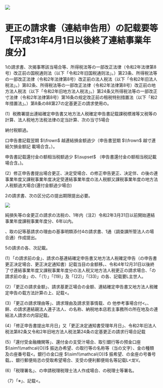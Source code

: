 ![](https://www.nta.go.jp/tmp/27791e50-ce8b-437d-b3f3-d9336ec2ae5d/images/5e7214e6ea639ffcc049c7f0b0ef1eb4db0840846f54392a51789133046b2905.jpg)

# 更正の請求書（連結申告用）の記载要等【平成31年4月1日以後終了連結事業年度分】

1の請求書、次揭事寒該当場合等、所得税法等の一部改正法律（令和2年法律第8号）改正前の国税通则法（以下「令和2年旧国税通则法」。）第23条、所得税法等の一部改正法律（令和2年法律第8号）改正前の法人税法（以下「令和2年旧法人税法」。）第82条、所得税法等の一部改正法律（令和2年法律第8号）改正前の地方法人税法（以下「令和2年旧地方法人税法」。）第24条又所得税法等の一部改正寸法律（令和2年法律第8号）第16条の规定改正前の租税特别措置法（以下「和2年措置法」。）第8条の88第27の定基更正の請求使用の。

(1）税務署提出連結確定申告書又地方法人税確定申告書記载課税標潍等又税等の計算、法人税地方法税法律の定当計算、次の当寸5場合

納付税额過。

口申告書記载翌期 $\\frown$ 越連結損金额過少（申告書翌期 $\\frown$ 越寸連結欠損金额記 載場合含。）。

申告書記载還付金の额相当税额過少 $\\supset$ （申告書還付金の额相当税記載 場合含。)。

(2）修正申告書提出場合更正、决定受場合、の修正申告更正、决定伴、の後の連事業年度又課税事業年度决定受連結事業年度の法人税额又課税事業年度の地方法人税额過大場合(還付金额過少場合)

2の請求書、次の区分応の提出期限提出必要。

![](https://www.nta.go.jp/tmp/27791e50-ce8b-437d-b3f3-d9336ec2ae5d/images/1331d83e0e78680909d897bb9bf657b04596b77d874738537702510d00bb288a.jpg)

純損失等の金更正の請求の法税の、1年内（注2）令和2年3月31日以前開始連結事業年度課税事業年度分、6年以内。

、取の記等基請求の理由の基事明類添付4の請求書、1通（調查課所管法人の場合通）作成提出。

5の請求の各、次記載。

(1）「の請求前の金」、請求の基連結確定申告書又地方法人税確定申告（の申告書更正决定場合、更正决定通知書）記载当目の金额移。、令和4年12月31日以後終了寸連結事業年度又課税事業年度分の法人税又地方法人税更正の請求場合、「の請求前の金」の、「（1）」「(19)」及「(22)」「(33)」の各、記载要L主世人。

(2）「更正の請求金额」、請求基更正場合の金额、連結確定申告書又地方法人税確定申告の载方法計算の上、記载<。

(3）「更正の請求理由等」、請求理由及請求至事情载、の 他参考事場合付<。、餠、の請求連結親法人連子法人、の名称、納税地本店若主事務所の所在地及の連結法人請求の内容記载。

(4）「修正申告書提出年月日」又「更正决定通知書受理年月日」、令和2年旧法人税法第82条又令和2年旧地方法人税法第24条の定基更正の請求行場合記载

(5）「還付受金融機関等」、還付金の支受汁場合、取引銀行等の预金口座 $\\sim!\\mathcal{O})$ 振达办希望、の取行等の名称等（当の文字）、金の種類及の座番号载<。銀行の金口座 $\\sim!\\mathcal{O})$ 振希望、の金座の号番号载。、銀行郵便局恣の受取希望場合、支受の便利郵便局名等記载L<龙V。

(6）「税理署名」、の申請税理税理士法人作成場合、の税理士等署名。

（7）「※」、記载<。